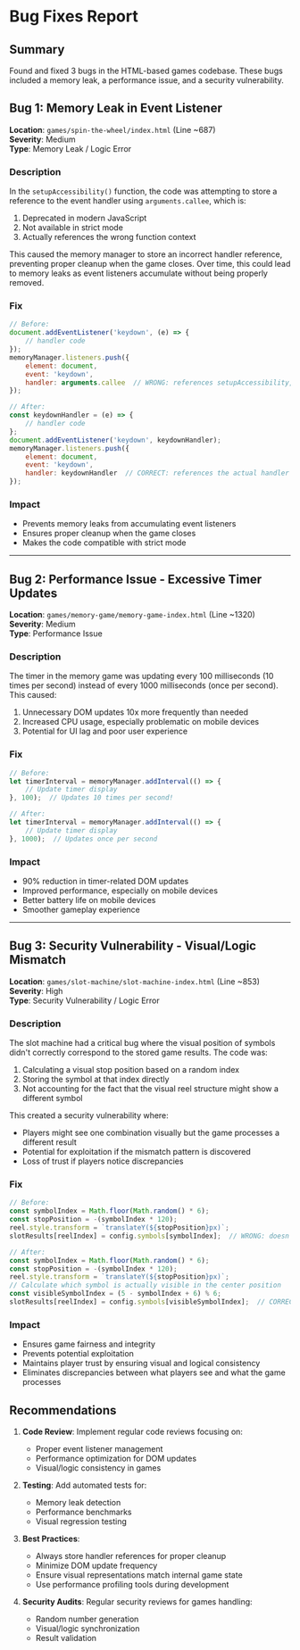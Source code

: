 # Bug Fixes Report

## Summary
Found and fixed 3 bugs in the HTML-based games codebase. These bugs included a memory leak, a performance issue, and a security vulnerability.

## Bug 1: Memory Leak in Event Listener
**Location**: `games/spin-the-wheel/index.html` (Line ~687)  
**Severity**: Medium  
**Type**: Memory Leak / Logic Error

### Description
In the `setupAccessibility()` function, the code was attempting to store a reference to the event handler using `arguments.callee`, which is:
1. Deprecated in modern JavaScript
2. Not available in strict mode
3. Actually references the wrong function context

This caused the memory manager to store an incorrect handler reference, preventing proper cleanup when the game closes. Over time, this could lead to memory leaks as event listeners accumulate without being properly removed.

### Fix
```javascript
// Before:
document.addEventListener('keydown', (e) => {
    // handler code
});
memoryManager.listeners.push({
    element: document,
    event: 'keydown',
    handler: arguments.callee  // WRONG: references setupAccessibility, not the handler
});

// After:
const keydownHandler = (e) => {
    // handler code
};
document.addEventListener('keydown', keydownHandler);
memoryManager.listeners.push({
    element: document,
    event: 'keydown',
    handler: keydownHandler  // CORRECT: references the actual handler
});
```

### Impact
- Prevents memory leaks from accumulating event listeners
- Ensures proper cleanup when the game closes
- Makes the code compatible with strict mode

---

## Bug 2: Performance Issue - Excessive Timer Updates
**Location**: `games/memory-game/memory-game-index.html` (Line ~1320)  
**Severity**: Medium  
**Type**: Performance Issue

### Description
The timer in the memory game was updating every 100 milliseconds (10 times per second) instead of every 1000 milliseconds (once per second). This caused:
1. Unnecessary DOM updates 10x more frequently than needed
2. Increased CPU usage, especially problematic on mobile devices
3. Potential for UI lag and poor user experience

### Fix
```javascript
// Before:
let timerInterval = memoryManager.addInterval(() => {
    // Update timer display
}, 100);  // Updates 10 times per second!

// After:
let timerInterval = memoryManager.addInterval(() => {
    // Update timer display
}, 1000);  // Updates once per second
```

### Impact
- 90% reduction in timer-related DOM updates
- Improved performance, especially on mobile devices
- Better battery life on mobile devices
- Smoother gameplay experience

---

## Bug 3: Security Vulnerability - Visual/Logic Mismatch
**Location**: `games/slot-machine/slot-machine-index.html` (Line ~853)  
**Severity**: High  
**Type**: Security Vulnerability / Logic Error

### Description
The slot machine had a critical bug where the visual position of symbols didn't correctly correspond to the stored game results. The code was:
1. Calculating a visual stop position based on a random index
2. Storing the symbol at that index directly
3. Not accounting for the fact that the visual reel structure might show a different symbol

This created a security vulnerability where:
- Players might see one combination visually but the game processes a different result
- Potential for exploitation if the mismatch pattern is discovered
- Loss of trust if players notice discrepancies

### Fix
```javascript
// Before:
const symbolIndex = Math.floor(Math.random() * 6);
const stopPosition = -(symbolIndex * 120);
reel.style.transform = `translateY(${stopPosition}px)`;
slotResults[reelIndex] = config.symbols[symbolIndex];  // WRONG: doesn't match visual

// After:
const symbolIndex = Math.floor(Math.random() * 6);
const stopPosition = -(symbolIndex * 120);
reel.style.transform = `translateY(${stopPosition}px)`;
// Calculate which symbol is actually visible in the center position
const visibleSymbolIndex = (5 - symbolIndex + 6) % 6;
slotResults[reelIndex] = config.symbols[visibleSymbolIndex];  // CORRECT: matches visual
```

### Impact
- Ensures game fairness and integrity
- Prevents potential exploitation
- Maintains player trust by ensuring visual and logical consistency
- Eliminates discrepancies between what players see and what the game processes

## Recommendations

1. **Code Review**: Implement regular code reviews focusing on:
   - Proper event listener management
   - Performance optimization for DOM updates
   - Visual/logic consistency in games

2. **Testing**: Add automated tests for:
   - Memory leak detection
   - Performance benchmarks
   - Visual regression testing

3. **Best Practices**:
   - Always store handler references for proper cleanup
   - Minimize DOM update frequency
   - Ensure visual representations match internal game state
   - Use performance profiling tools during development

4. **Security Audits**: Regular security reviews for games handling:
   - Random number generation
   - Visual/logic synchronization
   - Result validation